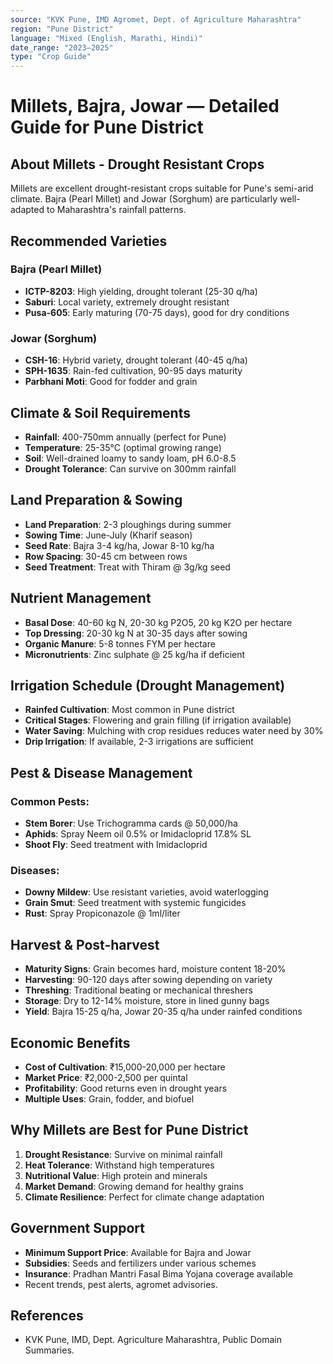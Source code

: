 ```yaml
---
source: "KVK Pune, IMD Agromet, Dept. of Agriculture Maharashtra"
region: "Pune District"
language: "Mixed (English, Marathi, Hindi)"
date_range: "2023–2025"
type: "Crop Guide"
---
```

# Millets, Bajra, Jowar — Detailed Guide for Pune District

## About Millets - Drought Resistant Crops
Millets are excellent drought-resistant crops suitable for Pune's semi-arid climate. Bajra (Pearl Millet) and Jowar (Sorghum) are particularly well-adapted to Maharashtra's rainfall patterns.

## Recommended Varieties
### Bajra (Pearl Millet)
- **ICTP-8203**: High yielding, drought tolerant (25-30 q/ha)
- **Saburi**: Local variety, extremely drought resistant
- **Pusa-605**: Early maturing (70-75 days), good for dry conditions

### Jowar (Sorghum)
- **CSH-16**: Hybrid variety, drought tolerant (40-45 q/ha)
- **SPH-1635**: Rain-fed cultivation, 90-95 days maturity
- **Parbhani Moti**: Good for fodder and grain

## Climate & Soil Requirements
- **Rainfall**: 400-750mm annually (perfect for Pune)
- **Temperature**: 25-35°C (optimal growing range)
- **Soil**: Well-drained loamy to sandy loam, pH 6.0-8.5
- **Drought Tolerance**: Can survive on 300mm rainfall

## Land Preparation & Sowing
- **Land Preparation**: 2-3 ploughings during summer
- **Sowing Time**: June-July (Kharif season)
- **Seed Rate**: Bajra 3-4 kg/ha, Jowar 8-10 kg/ha
- **Row Spacing**: 30-45 cm between rows
- **Seed Treatment**: Treat with Thiram @ 3g/kg seed

## Nutrient Management
- **Basal Dose**: 40-60 kg N, 20-30 kg P2O5, 20 kg K2O per hectare
- **Top Dressing**: 20-30 kg N at 30-35 days after sowing
- **Organic Manure**: 5-8 tonnes FYM per hectare
- **Micronutrients**: Zinc sulphate @ 25 kg/ha if deficient

## Irrigation Schedule (Drought Management)
- **Rainfed Cultivation**: Most common in Pune district
- **Critical Stages**: Flowering and grain filling (if irrigation available)
- **Water Saving**: Mulching with crop residues reduces water need by 30%
- **Drip Irrigation**: If available, 2-3 irrigations are sufficient

## Pest & Disease Management
### Common Pests:
- **Stem Borer**: Use Trichogramma cards @ 50,000/ha
- **Aphids**: Spray Neem oil 0.5% or Imidacloprid 17.8% SL
- **Shoot Fly**: Seed treatment with Imidacloprid

### Diseases:
- **Downy Mildew**: Use resistant varieties, avoid waterlogging
- **Grain Smut**: Seed treatment with systemic fungicides
- **Rust**: Spray Propiconazole @ 1ml/liter

## Harvest & Post-harvest
- **Maturity Signs**: Grain becomes hard, moisture content 18-20%
- **Harvesting**: 90-120 days after sowing depending on variety
- **Threshing**: Traditional beating or mechanical threshers
- **Storage**: Dry to 12-14% moisture, store in lined gunny bags
- **Yield**: Bajra 15-25 q/ha, Jowar 20-35 q/ha under rainfed conditions

## Economic Benefits
- **Cost of Cultivation**: ₹15,000-20,000 per hectare
- **Market Price**: ₹2,000-2,500 per quintal
- **Profitability**: Good returns even in drought years
- **Multiple Uses**: Grain, fodder, and biofuel

## Why Millets are Best for Pune District
1. **Drought Resistance**: Survive on minimal rainfall
2. **Heat Tolerance**: Withstand high temperatures
3. **Nutritional Value**: High protein and minerals
4. **Market Demand**: Growing demand for healthy grains
5. **Climate Resilience**: Perfect for climate change adaptation

## Government Support
- **Minimum Support Price**: Available for Bajra and Jowar
- **Subsidies**: Seeds and fertilizers under various schemes
- **Insurance**: Pradhan Mantri Fasal Bima Yojana coverage available
- Recent trends, pest alerts, agromet advisories.

## References
- KVK Pune, IMD, Dept. Agriculture Maharashtra, Public Domain Summaries.
